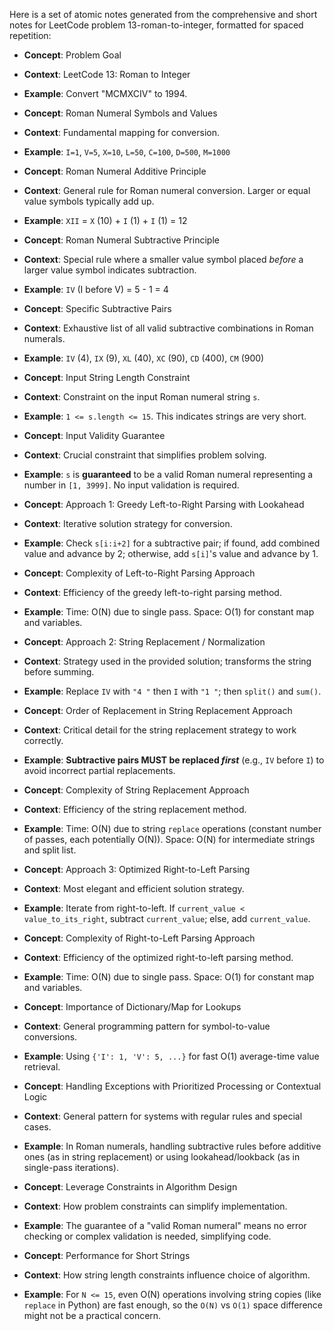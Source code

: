 Here is a set of atomic notes generated from the comprehensive and short notes for LeetCode problem 13-roman-to-integer, formatted for spaced repetition:

- **Concept**: Problem Goal
- **Context**: LeetCode 13: Roman to Integer
- **Example**: Convert "MCMXCIV" to 1994.

- **Concept**: Roman Numeral Symbols and Values
- **Context**: Fundamental mapping for conversion.
- **Example**: `I=1`, `V=5`, `X=10`, `L=50`, `C=100`, `D=500`, `M=1000`

- **Concept**: Roman Numeral Additive Principle
- **Context**: General rule for Roman numeral conversion. Larger or equal value symbols typically add up.
- **Example**: `XII` = `X` (10) + `I` (1) + `I` (1) = 12

- **Concept**: Roman Numeral Subtractive Principle
- **Context**: Special rule where a smaller value symbol placed *before* a larger value symbol indicates subtraction.
- **Example**: `IV` (I before V) = 5 - 1 = 4

- **Concept**: Specific Subtractive Pairs
- **Context**: Exhaustive list of all valid subtractive combinations in Roman numerals.
- **Example**: `IV` (4), `IX` (9), `XL` (40), `XC` (90), `CD` (400), `CM` (900)

- **Concept**: Input String Length Constraint
- **Context**: Constraint on the input Roman numeral string `s`.
- **Example**: `1 <= s.length <= 15`. This indicates strings are very short.

- **Concept**: Input Validity Guarantee
- **Context**: Crucial constraint that simplifies problem solving.
- **Example**: `s` is **guaranteed** to be a valid Roman numeral representing a number in `[1, 3999]`. No input validation is required.

- **Concept**: Approach 1: Greedy Left-to-Right Parsing with Lookahead
- **Context**: Iterative solution strategy for conversion.
- **Example**: Check `s[i:i+2]` for a subtractive pair; if found, add combined value and advance by 2; otherwise, add `s[i]`'s value and advance by 1.

- **Concept**: Complexity of Left-to-Right Parsing Approach
- **Context**: Efficiency of the greedy left-to-right parsing method.
- **Example**: Time: O(N) due to single pass. Space: O(1) for constant map and variables.

- **Concept**: Approach 2: String Replacement / Normalization
- **Context**: Strategy used in the provided solution; transforms the string before summing.
- **Example**: Replace `IV` with `"4 "` then `I` with `"1 "`; then `split()` and `sum()`.

- **Concept**: Order of Replacement in String Replacement Approach
- **Context**: Critical detail for the string replacement strategy to work correctly.
- **Example**: **Subtractive pairs MUST be replaced *first*** (e.g., `IV` before `I`) to avoid incorrect partial replacements.

- **Concept**: Complexity of String Replacement Approach
- **Context**: Efficiency of the string replacement method.
- **Example**: Time: O(N) due to string `replace` operations (constant number of passes, each potentially O(N)). Space: O(N) for intermediate strings and split list.

- **Concept**: Approach 3: Optimized Right-to-Left Parsing
- **Context**: Most elegant and efficient solution strategy.
- **Example**: Iterate from right-to-left. If `current_value < value_to_its_right`, subtract `current_value`; else, add `current_value`.

- **Concept**: Complexity of Right-to-Left Parsing Approach
- **Context**: Efficiency of the optimized right-to-left parsing method.
- **Example**: Time: O(N) due to single pass. Space: O(1) for constant map and variables.

- **Concept**: Importance of Dictionary/Map for Lookups
- **Context**: General programming pattern for symbol-to-value conversions.
- **Example**: Using `{'I': 1, 'V': 5, ...}` for fast O(1) average-time value retrieval.

- **Concept**: Handling Exceptions with Prioritized Processing or Contextual Logic
- **Context**: General pattern for systems with regular rules and special cases.
- **Example**: In Roman numerals, handling subtractive rules before additive ones (as in string replacement) or using lookahead/lookback (as in single-pass iterations).

- **Concept**: Leverage Constraints in Algorithm Design
- **Context**: How problem constraints can simplify implementation.
- **Example**: The guarantee of a "valid Roman numeral" means no error checking or complex validation is needed, simplifying code.

- **Concept**: Performance for Short Strings
- **Context**: How string length constraints influence choice of algorithm.
- **Example**: For `N <= 15`, even O(N) operations involving string copies (like `replace` in Python) are fast enough, so the `O(N)` vs `O(1)` space difference might not be a practical concern.